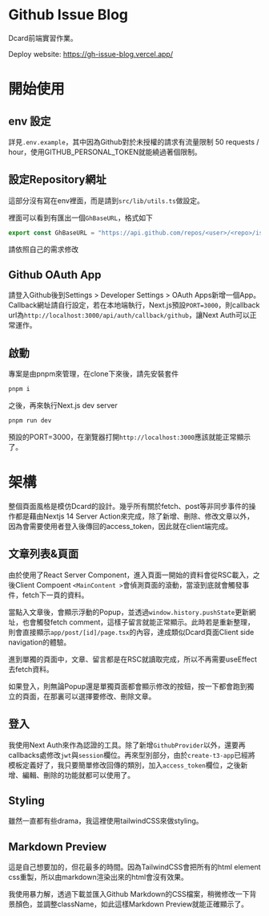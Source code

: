 # Github Issue Blog

Dcard前端實習作業。

Deploy website: https://gh-issue-blog.vercel.app/

# 開始使用

## env 設定

詳見`.env.example`，其中因為Github對於未授權的請求有流量限制 50 requests / hour，使用GITHUB_PERSONAL_TOKEN就能繞過著個限制。

## 設定Repository網址

這部分沒有寫在env裡面，而是請到`src/lib/utils.ts`做設定。

裡面可以看到有匯出一個`GhBaseURL`，格式如下

```js
export const GhBaseURL = "https://api.github.com/repos/<user>/<repo>/issues"
```

請依照自己的需求修改

## Github OAuth App

請登入Github後到Settings > Developer Settings > OAuth Apps新增一個App。
Callback網址請自行設定，若在本地端執行，Next.js預設`PORT=3000`，則callback url為`http://localhost:3000/api/auth/callback/github`，讓Next Auth可以正常運作。

## 啟動

專案是由pnpm來管理，在clone下來後，請先安裝套件

```bash
pnpm i
```

之後，再來執行Next.js dev server

```bash
pnpm run dev
```

預設的PORT=3000，在瀏覽器打開`http://localhost:3000`應該就能正常顯示了。

# 架構

整個頁面風格是模仿Dcard的設計。幾乎所有關於fetch、post等非同步事件的操作都是藉由Nextjs 14 Server Action來完成，除了新增、刪除、修改文章以外，因為會需要使用者登入後傳回的access_token，因此就在client端完成。

## 文章列表&頁面

由於使用了React Server Component，進入頁面一開始的資料會從RSC載入，之後Client Compoent `<MainContent >`會偵測頁面的滾動，當滾到底就會觸發事件，fetch下一頁的資料。

當點入文章後，會顯示浮動的Popup，並透過`window.history.pushState`更新網址，也會觸發fetch comment，這樣子留言就能正常顯示。此時若是重新整理，則會直接顯示`app/post/[id]/page.tsx`的內容，達成類似Dcard頁面Client side navigation的體驗。

進到單獨的頁面中，文章、留言都是在RSC就讀取完成，所以不再需要useEffect去fetch資料。

如果登入，則無論Popup還是單獨頁面都會顯示修改的按鈕，按一下都會跑到獨立的頁面，在那裏可以選擇要修改、刪除文章。

## 登入

我使用Next Auth來作為認證的工具。除了新增`GithubProvider`以外，還要再callbacks處修改`jwt`與`session`欄位。再來型別部分，由於`create-t3-app`已經將模板定義好了，我只要簡單修改回傳的類別，加入`access_token`欄位，之後新增、編輯、刪除的功能就都可以使用了。

## Styling

雖然一直都有些drama，我這裡使用tailwindCSS來做styling。

## Markdown Preview

這是自己想要加的，但花最多的時間。因為TailwindCSS會把所有的html element css重製，所以由markdown渲染出來的html會沒有效果。

我使用暴力解，透過下載並匯入Github Markdown的CSS檔案，稍微修改一下背景顏色，並調整className，如此這樣Markdown Preview就能正確顯示了。
